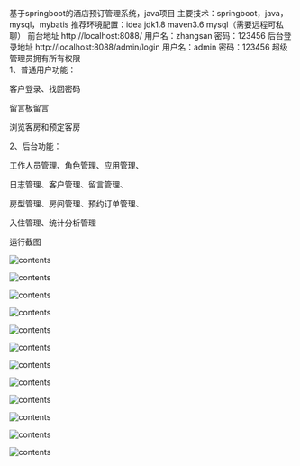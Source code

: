 基于springboot的酒店预订管理系统，java项目
主要技术：springboot，java，mysql，mybatis
推荐环境配置：idea jdk1.8 maven3.6 mysql（需要远程可私聊）
前台地址
http://localhost:8088/
用户名：zhangsan   密码：123456
后台登录地址
http://localhost:8088/admin/login
用户名：admin   密码：123456
 超级管理员拥有所有权限  
1、普通用户功能：

客户登录、找回密码

留言板留言

浏览客房和预定客房

2、后台功能：

工作人员管理、角色管理、应用管理、

日志管理、客户管理、留言管理、

房型管理、房间管理、预约订单管理、

入住管理、统计分析管理

运行截图

![contents](./picture/picture1.png)

![contents](./picture/picture2.png)

![contents](./picture/picture12.png)

![contents](./picture/picture13.png)

![contents](./picture/picture14.png)

![contents](./picture/picture3.png)

![contents](./picture/picture17.png)

![contents](./picture/picture16.png)

![contents](./picture/picture4.png)

![contents](./picture/picture5.png)

![contents](./picture/picture6.png)

![contents](./picture/picture7.png)
